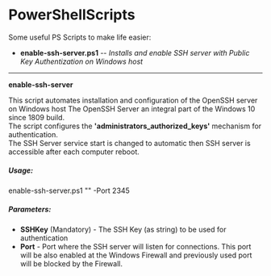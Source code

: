 # PowerShellScripts

Some useful PS Scripts to make life easier:

* **enable-ssh-server.ps1** -- _Installs and enable SSH server with Public Key Authentization on Windows host_
-------------------------------------------------
**enable-ssh-server**

This script automates installation and configuration of the OpenSSH server on Windows host The OpenSSH Server an integral part of the Windows 10 since 1809 build.\
The script configures the **'administrators_authorized_keys'** mechanism for authentication.\
The SSH Server service start is changed to automatic then SSH server is accessible after each computer reboot.

##### Usage:

enable-ssh-server.ps1 "<place key string here>" -Port 2345

##### Parameters:

* **SSHKey** (Mandatory) - The SSH Key (as string) to be used for authentication
* **Port** - Port where the SSH server will listen for connections. This port will be also enabled at the Windows Firewall and previously used port will be blocked by the Firewall.
